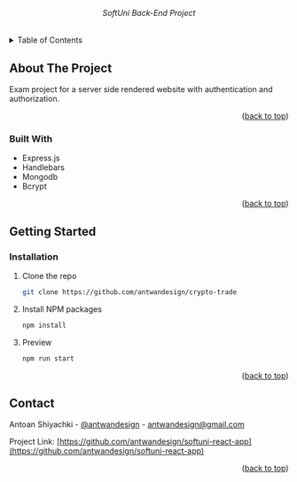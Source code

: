 
<a name="readme-top"></a>


<br />
<div align="center">

  <h6 align="center">SoftUni Back-End Project</h3>


</div>


<!-- TABLE OF CONTENTS -->

<details>
  <summary>Table of Contents</summary>
  <ol>
    <li>
      <a href="#about-the-project">About The Project</a>
      <ul>
        <li><a href="#built-with">Built With</a></li>
      </ul>
    </li>
    <li>
      <a href="#getting-started">Getting Started</a>
      <ul>
        <li><a href="#installation">Installation</a></li>
      </ul>
    </li>
    <li><a href="#usage">Usage</a></li>
    <li><a href="#contact">Contact</a></li>

  </ol>
</details>



<!-- ABOUT THE PROJECT -->
## About The Project


Exam project for a server side rendered website with authentication and authorization.
<p align="right">(<a href="#readme-top">back to top</a>)</p>



### Built With


* Express.js
* Handlebars
* Mongodb
* Bcrypt



<p align="right">(<a href="#readme-top">back to top</a>)</p>



<!-- GETTING STARTED -->
## Getting Started


### Installation


1. Clone the repo
   ```sh
   git clone https://github.com/antwandesign/crypto-trade
   ```
2. Install NPM packages
   ```sh
   npm install
   ```
3. Preview
   ```sh
   npm run start
   ```

<p align="right">(<a href="#readme-top">back to top</a>)</p>





<!-- CONTACT -->
## Contact

Antoan Shiyachki - [@antwandesign](https://facebook.com/daantwan) - antwandesign@gmail.com

Project Link: [https://github.com/antwandesign/softuni-react-app](https://github.com/antwandesign/softuni-react-app)

<p align="right">(<a href="#readme-top">back to top</a>)</p>

